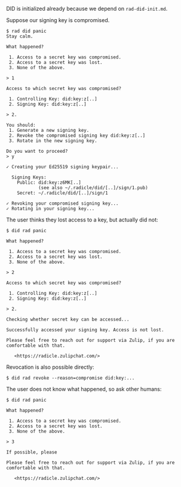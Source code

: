 DID is initialized already because we depend on `rad-did-init.md`.

Suppose our signing key is compromised.

```
$ rad did panic
Stay calm.

What happened?

 1. Access to a secret key was compromised.
 2. Access to a secret key was lost.
 3. None of the above.

> 1

Access to which secret key was compromised?

 1. Controlling Key: did:key:z[..]
 2. Signing Key: did:key:z[..]

> 2.

You should:
 1. Generate a new signing key.
 2. Revoke the compromised signing key did:key:z[..]
 3. Rotate in the new signing key.

Do you want to proceed?
> y

✓ Creating your Ed25519 signing keypair...

  Signing Keys:
    Public: did:key:z6MK[..]
            (see also ~/.radicle/did/[..]/sign/1.pub)
    Secret: ~/.radicle/did/[..]/sign/1
  
✓ Revoking your compromised signing key...
✓ Rotating in your signing key...
```

The user thinks they lost access to a key, but actually did not:

```
$ did rad panic

What happened?

 1. Access to a secret key was compromised.
 2. Access to a secret key was lost.
 3. None of the above.

> 2

Access to which secret key was compromised?

 1. Controlling Key: did:key:z[..]
 2. Signing Key: did:key:z[..]

> 2.

Checking whether secret key can be accessed...

Successfully accessed your signing key. Access is not lost.

Please feel free to reach out for support via Zulip, if you are comfortable with that.

   <https://radicle.zulipchat.com/>
```

Revocation is also possible directly:

```
$ did rad revoke --reason=compromise did:key:...

```

The user does not know what happened, so ask other humans:

```
$ did rad panic

What happened?

 1. Access to a secret key was compromised.
 2. Access to a secret key was lost.
 3. None of the above.

> 3

If possible, please 

Please feel free to reach out for support via Zulip, if you are comfortable with that.

   <https://radicle.zulipchat.com/>
```